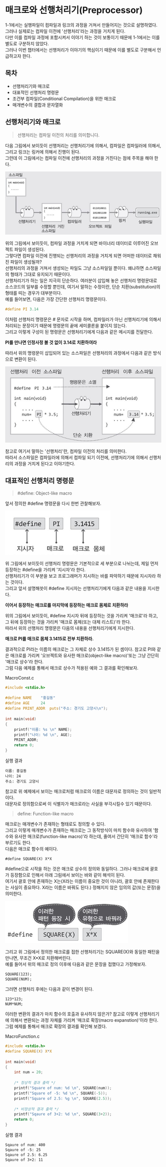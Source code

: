 # 매크로와 선행처리기(Preprocessor)

1-1에서는 실행파일이 컴파일과 링크의 과정을 거쳐서 만들어지는 것으로 설명하였다. 그러나 실제로는 컴파일 이전에 '선행처리'라는 과정을 거치게 된다.  
다만 이를 컴파일 과정에 포함시켜서 이야기 하는 것이 보통이기 때문에 1-1에서는 이를 별도로 구분하지 않았다.  
그러나 이번 챕터에서는 선행처리가 이야기의 핵심이기 때문에 이를 별도로 구분해서 언급하고자 한다.



## 목차

- 선행처리기와 매크로
- 대표적인 선행처리 명령문
- 조건부 컴파일(Conditional Compilation)을 위한 매크로
- 매개변수의 결합과 문자열화



## 선행처리기와 매크로

> 선행처리는 컴파일 이전의 처리를 의미합니다.

다음 그림에서 보이듯이 선행처리는 선행처리기에 의해서, 컴파일은 컴파일러에 의해서, 그리고 링크는 링커에 의해서 진행이 된다.  
그런데 이 그림에서는 컴파일 이전에 선행처리의 과정을 거친다는 점에 주목을 해야 한다.

![](./img/4-6/ex1.jpg)

위의 그림에서 보이듯이, 컴파일 과정을 거치게 되면 바이너리 데이터로 이루어진 오브젝트 파일이 생성된다.  
그렇다면 컴파일 이전에 진행되는 선행처리의 과정을 거치게 되면 어떠한 데이터로 채워진 파일이 생성될까?  
선행처리의 과정을 거쳐서 생성되는 파일도 그냥 소스파일일 뿐이다. 왜냐하면 소스파일의 형태가 그대로 유지되기 때문이다.  
선행처리기가 하는 일은 지극히 단순하다. 여러분이 삽입해 놓은 선행처리 명령문대로 소스코드의 일부를 수정할 뿐인데, 여기서 말하는 수정이란, 단순 치환(substitution)의 형태를 띠는 경우가 대부분이다.  
예를 들어보면, 다음은 가장 간단한 선행처리 명령문이다.

```c
#define PI 3.14
```

이처럼 선행처리 명령문은 # 문자로 시작을 하며, 컴파일러가 아닌 선행처리기에 의해서 처리되는 문장이기 때문에 명령문의 끝에 세미콜론을 붙이지 않는다.  
그리고 이렇게 구성이 된 명령문은 선행처리기에게 다음과 같은 메시지를 전달한다.

__PI를 만나면 인정사정 볼 것 없이 3.14로 치환하여라__

따라서 위의 명령문이 삽입되어 있는 소스파일은 선행처리의 과정에서 다음과 같은 방식으로 변환이 된다.

![](./img/4-6/ex2.jpg)

참고로 여기서 말하는 '선행처리'란, 컴파일 이전의 처리를 의미한다.  
따라서 소스파일은 컴파일러에 의해서 컴파일 되기 이전에, 선행처리기에 의해서 선행처리의 과정을 거치게 된다고 이야기한다.



## 대표적인 선행처리 명령문



> #define: Object-like macro

앞서 정의한 #define 명령문을 다시 한번 관찰해보자.

![](./img/4-6/ex3.jpg)

위 그림에서 보이듯이 선행처리 명령문은 기본적으로 세 부분으로 나뉘는데, 제일 먼저 등장하는 #define을 가리켜 '지시자'라 한다.  
선행처리기가 이 부분을 보고 프로그래머가 지시하는 바를 파악하기 때문에 지시자라 하는 것이다.  
그리고 앞서 설명해씃이 #define 지시자는 선행처리기에게 다음과 같은 내용을 지시한다.

__이어서 등장하는 매크로를 마지막에 등장하는 매크로 몸체로 치환하라__

위의 그림에서 보이듯이, #define 지시자 뒤에 등장하는 것을 가리켜 '매크로'라 하고, 그 뒤에 등장하는 것을 가리켜 '매크로 몸체(또는 대체 리스트)'라 한다.  
따라서 위의 선행처리 명령문은 다음의 내용을 선행처리기에게 지시한다.

__매크로 PI를 매크로 몸체 3.1415로 전부 치환하라.__

결과적으로 PI라는 이름의 매크로는 그 자체로 상수 3.1415가 된 셈이다. 참고로 PI와 같은 매크로를 가리켜 '오브젝트와 유사한 매크로(object-like macro)'또는 그냥 간단히 '매크로 상수'라 한다.  
그럼 다음 예제를 통해서 매크로 상수가 적용된 예와 그 결과를 확인해보자.



MacroConst.c

```c
#include <stdio.h>

#define NAME	"홍길동"
#define AGE		24
#define PRINT_ADDR	puts("주소: 경기도 고양시\n");

int main(void)
{
    printf("이름: %s \n" NAME);
    printf("나이: %d \n", AGE);
    PRINT_ADDR;
    return 0;
}
```



실행 결과

```
이름: 홍길동
나이: 24
주소: 경기도 고양시
```



참고로 위 예제에서 보이는 매크로처럼 매크로의 이름은 대문자로 정의하는 것이 일반적이다.  
대문자로 정의함으로써 이 식별자가 매크로라는 사실을 부각시킬수 있기 때문이다.



> define: Function-like macro

매크로는 매개변수가 존재하는 형태로도 정의할 수 있다.  
그리고 이렇게 매개변수가 존재하는 매크로는 그 동작방식이 마치 함수와 유사하여 '함수와 유사한 매크로(function-like macro)'라 하는데, 줄여서 간단히 '매크로 함수'라 부르기도 한다.  
다음은 매크로 함수의 예이다.

```
#define SQUARE(X) X*X
```

#define으로 시작을 하는 것은 매크로 상수의 정의와 동일하다. 그러나 매크로에 괄호가 등장함으로 인해서 아래 그림에서 보이는 바와 같이 해석이 된다.  
여기서 괄호 안에 존재하는 X는(X라는 이름이 중요한 것이 아니라, 괄호 안에 존재한다는 사실이 중요하다. X라는 이름은 바꿔도 된다.) 정해지지 않은 임의의 값(또는 문장)을 의미한다.

![](./img/4-6/ex4.jpg)

그리고 위 그림에서 정의한 매크로를 접한 선행처리기는 SQUARE(X)와 동일한 패턴을 만나면, 무조건 X*X로 치환해버린다.  
예를 들어서 위의 매크로 정의 이후에 다음과 같은 문장을 접했다고 가정해보자.

```
SQUARE(123);
SQUARE(NUM);
```

그러면 선행처리 후에는 다음과 같이 변경이 된다.

```
123*123;
NUM*NUM;
```

이러한 변환의 결과가 마치 함수의 호출과 유사하지 않은가? 참고로 이렇게 선행처리기에 의해서 변환되는 과정 자체를 가리켜 '매크로 확장(macro expanstion)'이라 한다.  
그럼 예제를 통해서 매크로 확장의 결과를 확인해 보겠다.



MacroFunction.c

```c
#include <stdio.h>
#define SQUARE(X) X*X

int main(void)
{
    int num = 20;
    
    /* 정상적 결과 출력 */
    printf("Square of num: %d \n", SQUARE(num));
    printf("Square of -5: %d \n", SQUARE(-5));
    printf("Square of 2.5: %g \n", SQUARE(2.5));
    
    /* 비정상적 결과 출력 */
    printf("Sqaure of 3+2: %d \n", SQUARE(3+2));
    return 0;
}
```



실행 결과

```
Sqaure of num: 400
Sqaure of -5: 25
Sqaure of 2.5: 6.25
Sqaure of 3+2: 11
```



